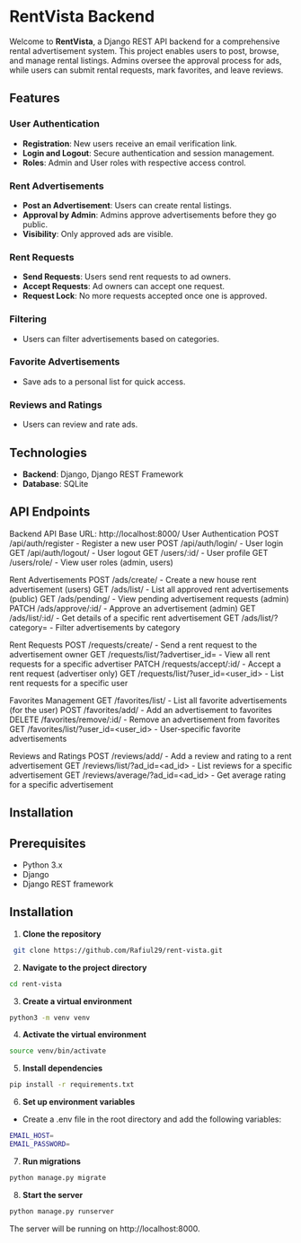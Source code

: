 # RentVista Backend

Welcome to **RentVista**, a Django REST API backend for a comprehensive rental advertisement system. This project enables users to post, browse, and manage rental listings. Admins oversee the approval process for ads, while users can submit rental requests, mark favorites, and leave reviews.

## Features

### User Authentication
- **Registration**: New users receive an email verification link.
- **Login and Logout**: Secure authentication and session management.
- **Roles**: Admin and User roles with respective access control.

### Rent Advertisements
- **Post an Advertisement**: Users can create rental listings.
- **Approval by Admin**: Admins approve advertisements before they go public.
- **Visibility**: Only approved ads are visible.

### Rent Requests
- **Send Requests**: Users send rent requests to ad owners.
- **Accept Requests**: Ad owners can accept one request.
- **Request Lock**: No more requests accepted once one is approved.

### Filtering
- Users can filter advertisements based on categories.

### Favorite Advertisements
- Save ads to a personal list for quick access.

### Reviews and Ratings
- Users can review and rate ads.

## Technologies

- **Backend**: Django, Django REST Framework
- **Database**: SQLite

## API Endpoints

Backend API Base URL: http://localhost:8000/
User Authentication
    POST /api/auth/register - Register a new user
    POST /api/auth/login/ - User login
    GET /api/auth/logout/ - User logout
    GET /users/:id/ - User profile
    GET /users/role/ - View user roles (admin, users)

Rent Advertisements
    POST /ads/create/ - Create a new house rent advertisement (users)
    GET /ads/list/ - List all approved rent advertisements (public)
    GET /ads/pending/ - View pending advertisement requests (admin)
    PATCH /ads/approve/:id/ - Approve an advertisement (admin)
    GET /ads/list/:id/ - Get details of a specific rent advertisement
    GET /ads/list/?category=<category> - Filter advertisements by category

Rent Requests
    POST /requests/create/ - Send a rent request to the advertisement owner
    GET /requests/list/?advertiser_id=<id> - View all rent requests for a specific advertiser
    PATCH /requests/accept/:id/ - Accept a rent request (advertiser only)
    GET /requests/list/?user_id=<user_id> - List rent requests for a specific user

Favorites Management
    GET /favorites/list/ - List all favorite advertisements (for the user)
    POST /favorites/add/ - Add an advertisement to favorites
    DELETE /favorites/remove/:id/ - Remove an advertisement from favorites
    GET /favorites/list/?user_id=<user_id> - User-specific favorite advertisements

Reviews and Ratings
    POST /reviews/add/ - Add a review and rating to a rent advertisement
    GET /reviews/list/?ad_id=<ad_id> - List reviews for a specific advertisement
    GET /reviews/average/?ad_id=<ad_id> - Get average rating for a specific advertisement
## Installation

## Prerequisites
- Python 3.x
- Django
- Django REST framework

## Installation

1. **Clone the repository**
 ```sh
  git clone https://github.com/Rafiul29/rent-vista.git
```
2. **Navigate to the project directory**
```sh
cd rent-vista
```
3. **Create a virtual environment**
```sh
python3 -m venv venv
```
4. **Activate the virtual environment**
```sh
source venv/bin/activate
```
5. **Install dependencies**
```sh
pip install -r requirements.txt
```
6. **Set up environment variables**
- Create a .env file in the root directory and add the following variables:
```sh
EMAIL_HOST=
EMAIL_PASSWORD=
```
7. **Run migrations**
 ```sh
python manage.py migrate
```
8. **Start the server**
```sh
python manage.py runserver
```
The server will be running on http://localhost:8000.
